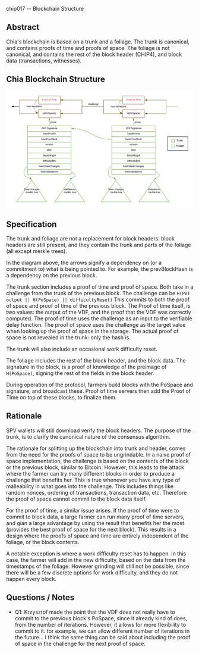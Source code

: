 chip017 -- Blockchain Structure

## Abstract

Chia's blockchain is based on a trunk and a foliage. The trunk is canonical, and contains proofs of time and proofs of space. The foliage is not canonical, and contains the rest of the block header (CHIP4), and block data (transactions, witnesses).

## Chia Blockchain Structure
![Chia Blockchain](/assets/chip0017/blockchain.png "Chia Blockchain")

## Specification

The trunk and foliage are not a replacement for block headers: block headers are still present, and they contain the trunk and parts of the foliage (all except merkle trees).

In the diagram above, the arrows signify a dependency on (or a commitment to) what is being pointed to. For example, the prevBlockHash is a dependency on the previous block.

The trunk section includes a proof of time and proof of space.
Both take in a challenge from the trunk of the previous block. The challenge can be `H(PoT output || H(PoSpace) || difficultyReset)`
This commits to both the proof of space and proof of time of the previous block. 
The Proof of time itself, is two values: the output of the VDF, and the proof that the VDF was correctly computed.
The proof of time uses the challenge as an input to the verifiable delay function.
The proof of space uses the challenge as the target value when looking up the proof of space in the storage. The actual proof of space is not revealed in the trunk: only the hash is.

The trunk will also include an occasional work difficulty reset.

The foliage includes the rest of the block header, and the block data. The signature in the block, is a proof of knowledge of the preimage of `H(PoSpace)`, signing the rest of the fields in the block header.

During operation of the protocol, farmers build blocks with the PoSpace and signature, and broadcast these. Proof of time servers then add the Proof of Time on top of these blocks, to finalize them.

## Rationale

SPV wallets will still download verify the block headers. The purpose of the trunk, is to clarify the canonical nature of the consensus algorithm.

The rationale for splitting up the blockchain into trunk and header, comes from the need for the proofs of space to be ungrindable. In a naive proof of space implementation, the challenge is based on the contents of the block or the previous block, similar to Bitcoin. However, this leads to the attack where the farmer can try many different blocks in order to produce a challenge that benefits her. This is true whenever you have any type of malleability in what goes into the challenge. This includes things like random nonces, ordering of transactions, transaction data, etc. Therefore the proof of space cannot commit to the block data itself.

For the proof of time, a similar issue arises. If the proof of time were to commit to block data, a large farmer can run many proof of time servers, and gian a large advantage by using the result that benefits her the most (provides the best proof of space for the next block). This results in a design where the proofs of space and time are entirely independent of the foliage, or the block contents.

A notable exception is where a work difficulty reset has to happen. In this case, the farmer will add in the new difficulty, based on the data from the timestamps of the foliage. However grinding will still not be possible, since there will be a few discrete options for work difficulty, and they do not happen every block.

## Questions / Notes
- Q1: Krzysztof made the point that the VDF does not really have to commit to the previous block's PoSpace, since it already kind of does, from the number of iterations. However, it allows for more flexibility to commit to it. for example, we can allow different number of iterations in the future...
I think the same thing can be said about including the proof of space in the challenge for the next proof of space. 